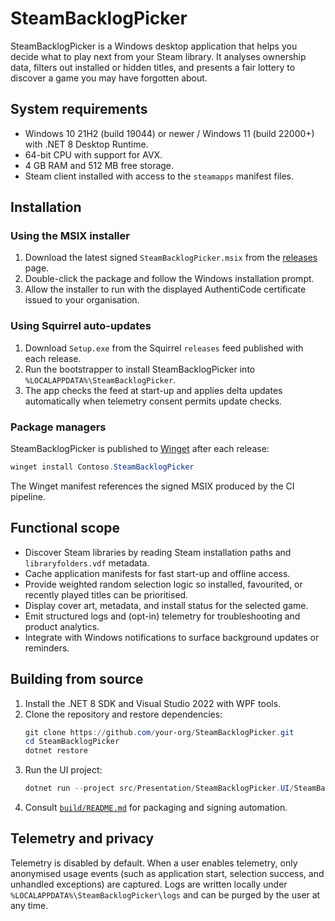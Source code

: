 # SteamBacklogPicker

SteamBacklogPicker is a Windows desktop application that helps you decide what to play next from your Steam library. It analyses ownership data, filters out installed or hidden titles, and presents a fair lottery to discover a game you may have forgotten about.

## System requirements

- Windows 10 21H2 (build 19044) or newer / Windows 11 (build 22000+) with .NET 8 Desktop Runtime.
- 64-bit CPU with support for AVX.
- 4 GB RAM and 512 MB free storage.
- Steam client installed with access to the `steamapps` manifest files.

## Installation

### Using the MSIX installer

1. Download the latest signed `SteamBacklogPicker.msix` from the [releases](https://example.com/releases) page.
2. Double-click the package and follow the Windows installation prompt.
3. Allow the installer to run with the displayed AuthentiCode certificate issued to your organisation.

### Using Squirrel auto-updates

1. Download `Setup.exe` from the Squirrel `releases` feed published with each release.
2. Run the bootstrapper to install SteamBacklogPicker into `%LOCALAPPDATA%\SteamBacklogPicker`.
3. The app checks the feed at start-up and applies delta updates automatically when telemetry consent permits update checks.

### Package managers

SteamBacklogPicker is published to [Winget](https://learn.microsoft.com/windows/package-manager/winget/) after each release:

```powershell
winget install Contoso.SteamBacklogPicker
```

The Winget manifest references the signed MSIX produced by the CI pipeline.

## Functional scope

- Discover Steam libraries by reading Steam installation paths and `libraryfolders.vdf` metadata.
- Cache application manifests for fast start-up and offline access.
- Provide weighted random selection logic so installed, favourited, or recently played titles can be prioritised.
- Display cover art, metadata, and install status for the selected game.
- Emit structured logs and (opt-in) telemetry for troubleshooting and product analytics.
- Integrate with Windows notifications to surface background updates or reminders.

## Building from source

1. Install the .NET 8 SDK and Visual Studio 2022 with WPF tools.
2. Clone the repository and restore dependencies:
   ```powershell
   git clone https://github.com/your-org/SteamBacklogPicker.git
   cd SteamBacklogPicker
   dotnet restore
   ```
3. Run the UI project:
   ```powershell
   dotnet run --project src/Presentation/SteamBacklogPicker.UI/SteamBacklogPicker.UI.csproj
   ```
4. Consult [`build/README.md`](build/README.md) for packaging and signing automation.

## Telemetry and privacy

Telemetry is disabled by default. When a user enables telemetry, only anonymised usage events (such as application start, selection success, and unhandled exceptions) are captured. Logs are written locally under `%LOCALAPPDATA%\SteamBacklogPicker\logs` and can be purged by the user at any time.

